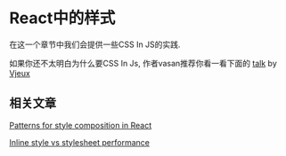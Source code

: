 # React中的样式

在这一个章节中我们会提供一些CSS In JS的实践.

如果你还不太明白为什么要CSS In Js, 作者vasan推荐你看一看下面的
[talk](http://blog.vjeux.com/2014/javascript/react-css-in-js-nationjs.html) by [Vjeux](https://twitter.com/Vjeux)

## 相关文章

[Patterns for style composition in React](http://jxnblk.com/writing/posts/patterns-for-style-composition-in-react/)

[Inline style vs stylesheet performance](https://www.ctheu.com/2015/08/17/react-inline-styles-vs-css-stupid-benchmark/)